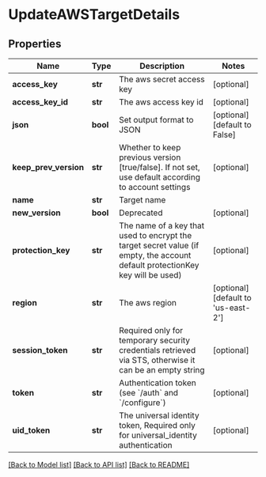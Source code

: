 # UpdateAWSTargetDetails

## Properties
Name | Type | Description | Notes
------------ | ------------- | ------------- | -------------
**access_key** | **str** | The aws secret access key | [optional] 
**access_key_id** | **str** | The aws access key id | [optional] 
**json** | **bool** | Set output format to JSON | [optional] [default to False]
**keep_prev_version** | **str** | Whether to keep previous version [true/false]. If not set, use default according to account settings | [optional] 
**name** | **str** | Target name | 
**new_version** | **bool** | Deprecated | [optional] 
**protection_key** | **str** | The name of a key that used to encrypt the target secret value (if empty, the account default protectionKey key will be used) | [optional] 
**region** | **str** | The aws region | [optional] [default to 'us-east-2']
**session_token** | **str** | Required only for temporary security credentials retrieved via STS, otherwise it can be an empty string | [optional] 
**token** | **str** | Authentication token (see &#x60;/auth&#x60; and &#x60;/configure&#x60;) | [optional] 
**uid_token** | **str** | The universal identity token, Required only for universal_identity authentication | [optional] 

[[Back to Model list]](../README.md#documentation-for-models) [[Back to API list]](../README.md#documentation-for-api-endpoints) [[Back to README]](../README.md)


